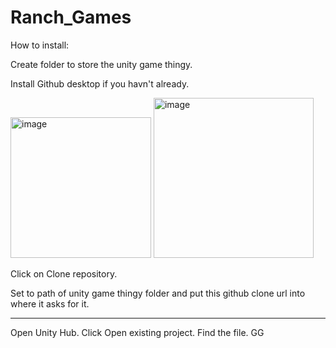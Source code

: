 # Ranch_Games

How to install: 

Create folder to store the unity game thingy.

Install Github desktop if you havn't already. 

<img width="225" alt="image" src="https://github.com/KurtNakasato/Ranch_Games/assets/31753097/e9362aff-dc4a-4b1f-b29e-c3bb4153d025">
<img width="256" alt="image" src="https://github.com/KurtNakasato/Ranch_Games/assets/31753097/f32d3342-cd9f-4332-a0ec-8e6bc6b337c2">

Click on Clone repository.

Set to path of unity game thingy folder and put this github clone url into where it asks for it.

---

Open Unity Hub. Click Open existing project. Find the file. GG
